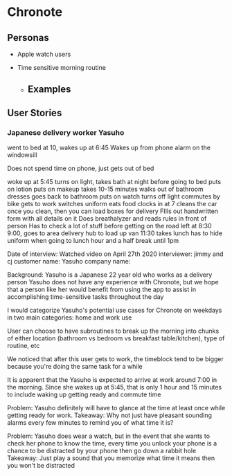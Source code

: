 #  Chronote

## Personas

- Apple watch users

- Time sensitive morning routine 
  - Examples
    - 

## User Stories


### Japanese delivery worker Yasuho

went to bed at 10, wakes up at 6:45
Wakes up from phone alarm on the windowsill

Does not spend time on phone, just gets out of bed

woke up at 5:45
turns on light, takes bath at night before going to bed
puts on lotion
puts on makeup takes 10-15 minutes
walks out of bathroom
dresses
goes back to bathroom
puts on watch
turns off light
commutes by bike
gets to work
switches uniform
eats food
clocks in at 7
cleans the car
once you clean, then you can load boxes for delivery
FIlls out handwritten form with all details on it
Does breathalyzer and reads rules in front of person
Has to check a lot of stuff before getting on the road 
left at 8:30
9:00, goes to area delivery hub to load up van
11:30 takes lunch
has to hide uniform when going to lunch
hour and a half break until 1pm







Date of interview: Watched video on April 27th 2020
interviewer: jimmy and cj
customer name: Yasuho
company name: 

Background: 
Yasuho is a Japanese 22 year old who works as a delivery person
Yasuho does not have any experience with Chronote, but we hope that a person like her would benefit from using the
app to assist in accomplishing time-sensitive tasks throughout the day


I would categorize Yasuho's potential use cases for Chronote on weekdays in two main categories: home and work use

User can choose to have subroutines to break up the morning into chunks of either location (bathroom vs bedroom vs 
breakfast table/kitchen), type of routine, etc

We noticed that after this user gets to work, the timeblock tend to be bigger because you're doing the same task
for a while

It is apparent that the Yasuho is expected to arrive at work around 7:00 in the morning. Since she wakes up at 5:45,
that is only 1 hour and 15 minutes to include waking up getting ready and commute time


Problem:
Yasuho definitely will have to glance at the time at least once while getting ready for work.
Takeaway:
Why not just have pleasant sounding alarms every few minutes to remind you of what time it is?

Problem:
Yasuho does wear a watch, but in the event that she wants to check her phone to know the time, every time you
unlock your phone is a chance to be distracted by your phone then go down a rabbit hole
Takeaway:
Just play a sound that you memorize what time it means then you won't be distracted
